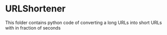 # URLShortener
This folder contains python code of converting a long URLs into short URLs with in fraction of seconds
